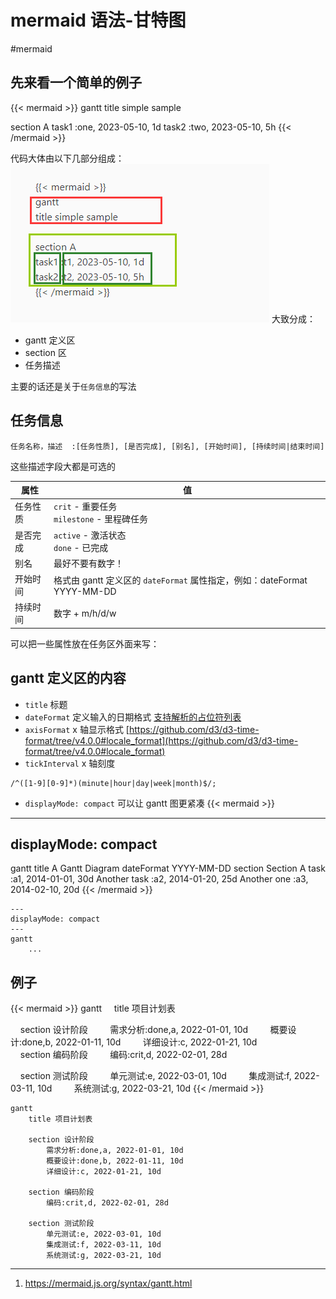 # mermaid 语法-甘特图

<!--more-->
#mermaid 

## 先来看一个简单的例子

{{< mermaid >}}
gantt
title simple sample

section A 
task1 :one, 2023-05-10, 1d
task2 :two, 2023-05-10, 5h
{{< /mermaid >}}

代码大体由以下几部分组成：
![](images/posts/Pasted%20image%2020230510100550.png)
大致分成：
- gantt 定义区
- section 区
- 任务描述

主要的话还是关于`任务信息`的写法

## 任务信息

```
任务名称，描述  :[任务性质], [是否完成], [别名], [开始时间], [持续时间|结束时间]
```

这些描述字段大都是可选的

|属性|值|
|---|---|
|任务性质|`crit` - 重要任务<br>`milestone` - 里程碑任务|
|是否完成|`active` - 激活状态<br>`done` - 已完成|
|别名|最好不要有数字！|
|开始时间|格式由 gantt 定义区的 `dateFormat` 属性指定，例如：dateFormat YYYY-MM-DD|
|持续时间|数字 + m/h/d/w|


可以把一些属性放在任务区外面来写：


## gantt 定义区的内容

- `title` 标题
- `dateFormat` 定义输入的日期格式
[支持解析的占位符列表](https://dayjs.gitee.io/docs/zh-CN/parse/string-format)
- `axisFormat` x 轴显示格式
[https://github.com/d3/d3-time-format/tree/v4.0.0#locale_format](https://github.com/d3/d3-time-format/tree/v4.0.0#locale_format)
- `tickInterval` x 轴刻度
```
/^([1-9][0-9]*)(minute|hour|day|week|month)$/;
```
- `displayMode: compact`
可以让 gantt 图更紧凑
{{< mermaid >}}
--- 
displayMode: compact 
---
gantt 
title A Gantt Diagram 
dateFormat YYYY-MM-DD 
section Section A 
task :a1, 2014-01-01, 30d 
Another task :a2, 2014-01-20, 25d 
Another one :a3, 2014-02-10, 20d
{{< /mermaid >}}

```
--- 
displayMode: compact 
---
gantt
	...
```

## 例子

{{< mermaid >}}
gantt
    title 项目计划表

    section 设计阶段
        需求分析:done,a, 2022-01-01, 10d
        概要设计:done,b, 2022-01-11, 10d
        详细设计:c, 2022-01-21, 10d
        
    section 编码阶段
        编码:crit,d, 2022-02-01, 28d

    section 测试阶段
        单元测试:e, 2022-03-01, 10d
        集成测试:f, 2022-03-11, 10d
        系统测试:g, 2022-03-21, 10d
{{< /mermaid >}}

```mermaid
gantt
    title 项目计划表

    section 设计阶段
        需求分析:done,a, 2022-01-01, 10d
        概要设计:done,b, 2022-01-11, 10d
        详细设计:c, 2022-01-21, 10d
        
    section 编码阶段
        编码:crit,d, 2022-02-01, 28d

    section 测试阶段
        单元测试:e, 2022-03-01, 10d
        集成测试:f, 2022-03-11, 10d
        系统测试:g, 2022-03-21, 10d
```

---
1. https://mermaid.js.org/syntax/gantt.html
